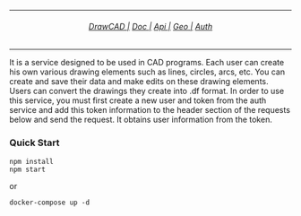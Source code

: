 
<hr>
<h6 align="center">
  <a href="https://docs.drawprogram.org">DrawCAD |</a>
  <a href="https://docs.drawprogram.org/doc">Doc |</a>
  <a href="https://docs.drawprogram.org/api">Api |</a>
  <a href="https://docs.drawprogram.org/geo">Geo |</a>
  <a href="https://docs.drawprogram.org/auth">Auth</a>
</h6>
<hr>

<p>
It is a service designed to be used in CAD programs. Each user can create his own various drawing elements such as lines, circles, arcs, etc. You can create and save their data and make edits on these drawing elements. Users can convert the drawings they create into .df format. In order to use this service, you must first create a new user and token from the auth service and add this token information to the header section of the requests below and send the request. It obtains user information from the token.


</p>

<h3>Quick Start</h3>

```
npm install
npm start
```

<p>or</p>

```
docker-compose up -d
```

